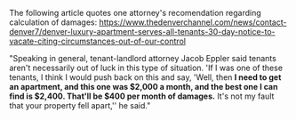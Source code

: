 The following article quotes one attorney's recomendation regarding calculation of damages: 
https://www.thedenverchannel.com/news/contact-denver7/denver-luxury-apartment-serves-all-tenants-30-day-notice-to-vacate-citing-circumstances-out-of-our-control

"Speaking in general, tenant-landlord attorney Jacob Eppler said tenants aren't necessarily out of luck in this type of situation. 'If I was one of these tenants, I think I would push back on this and say, 'Well, then **I need to get an apartment, and this one was $2,000 a month, and the best one I can find is $2,400. That'll be $400 per month of damages.** It's not my fault that your property fell apart,'' he said."
